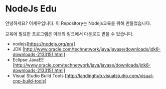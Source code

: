 

# NodeJs Edu
안녕하세요? 이세우입니다.
이 Repository는 Nodejs교육을 위해 만들었습니다.

교육에 필요한 프로그램은 아래의 링크에서 다운로드 받을 수 있습니다.

* nodejs[https://nodejs.org/en/]
* JDK [http://www.oracle.com/technetwork/java/javase/downloads/jdk8-downloads-2133151.html]
* Eclipse JavaEE [http://www.oracle.com/technetwork/java/javase/downloads/jdk8-downloads-2133151.html]
* Visual Studio Build Tools [http://landinghub.visualstudio.com/visual-cpp-build-tools]